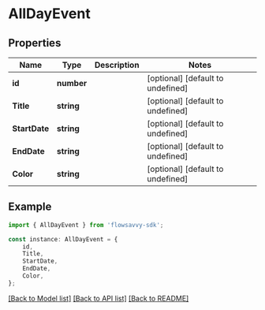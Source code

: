 # AllDayEvent


## Properties

Name | Type | Description | Notes
------------ | ------------- | ------------- | -------------
**id** | **number** |  | [optional] [default to undefined]
**Title** | **string** |  | [optional] [default to undefined]
**StartDate** | **string** |  | [optional] [default to undefined]
**EndDate** | **string** |  | [optional] [default to undefined]
**Color** | **string** |  | [optional] [default to undefined]

## Example

```typescript
import { AllDayEvent } from 'flowsavvy-sdk';

const instance: AllDayEvent = {
    id,
    Title,
    StartDate,
    EndDate,
    Color,
};
```

[[Back to Model list]](../README.md#documentation-for-models) [[Back to API list]](../README.md#documentation-for-api-endpoints) [[Back to README]](../README.md)
